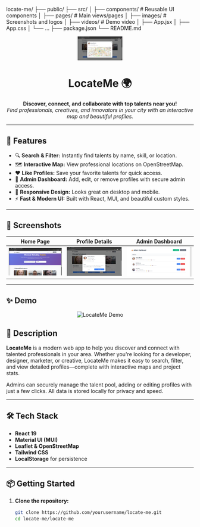 locate-me/
├── public/
├── src/
│   ├── components/        # Reusable UI components
│   ├── pages/             # Main views/pages
│   ├── images/            # Screenshots and logos
│   ├── videos/            # Demo video
│   ├── App.jsx
│   ├── App.css
│   └── ...
├── package.json
└── README.md

<p align="center">
  <img src="./locate-me/src/images/3.png" alt="LocateMe Logo" width="120" />
</p>

<h1 align="center">LocateMe 🌍</h1>
<p align="center">
  <b>Discover, connect, and collaborate with top talents near you!</b><br>
  <i>Find professionals, creatives, and innovators in your city with an interactive map and beautiful profiles.</i>
</p>


---

## 🚀 Features

- 🔍 **Search & Filter:** Instantly find talents by name, skill, or location.
- 🗺️ **Interactive Map:** View professional locations on OpenStreetMap.
- ❤️ **Like Profiles:** Save your favorite talents for quick access.
- 👑 **Admin Dashboard:** Add, edit, or remove profiles with secure admin access.
- 📱 **Responsive Design:** Looks great on desktop and mobile.
- ⚡ **Fast & Modern UI:** Built with React, MUI, and beautiful custom styles.

---

## 📸 Screenshots

| Home Page | Profile Details | Admin Dashboard |
|-----------|----------------|-----------------|
| ![Home](./locate-me/src/images/1.png) | ![Details](./locate-me/src/images/2.png) | ![Admin](./locate-me/src/images/4.png) |

---

## ✨ Demo


<p align="center">
  <img src="./locate-me/src/videos/Untitled video - Made with Clipchamp (1).gif" alt="LocateMe Demo" width="700"/>
</p>


## 📝 Description

**LocateMe** is a modern web app to help you discover and connect with talented professionals in your area. Whether you're looking for a developer, designer, marketer, or creative, LocateMe makes it easy to search, filter, and view detailed profiles—complete with interactive maps and project stats.

Admins can securely manage the talent pool, adding or editing profiles with just a few clicks. All data is stored locally for privacy and speed.

---

## 🛠️ Tech Stack

- **React 19**
- **Material UI (MUI)**
- **Leaflet & OpenStreetMap**
- **Tailwind CSS**
- **LocalStorage** for persistence

---

## 📦 Getting Started

1. **Clone the repository:**
   ```sh
   git clone https://github.com/yourusername/locate-me.git
   cd locate-me/locate-me
